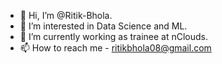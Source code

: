 - 👋 Hi, I’m @Ritik-Bhola.
- 👀 I’m interested in Data Science and ML.
- 🌱 I’m currently working as trainee at nClouds.
- 📫 How to reach me - ritikbhola08@gmail.com

<!---
Ritik-Bhola/Ritik-Bhola is a ✨ special ✨ repository because its `README.md` (this file) appears on your GitHub profile.
You can click the Preview link to take a look at your changes.
- 💞️ I’m looking to collaborate on python
--->
